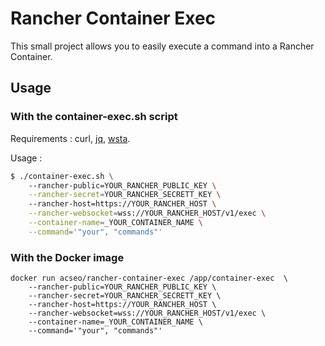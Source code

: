 # Rancher Container Exec

This small project allows you to easily execute a command into a Rancher Container.

## Usage 

### With the container-exec.sh script

Requirements : curl, [jq](https://stedolan.github.io/jq/download/), [wsta](https://github.com/esphen/wsta#installation).

Usage : 

```bash
$ ./container-exec.sh \ 
    --rancher-public=YOUR_RANCHER_PUBLIC_KEY \
    --rancher-secret=YOUR_RANCHER_SECRETT_KEY \ 
    --rancher-host=https://YOUR_RANCHER_HOST \
    --rancher-websocket=wss://YOUR_RANCHER_HOST/v1/exec \
    --container-name=_YOUR_CONTAINER_NAME \
    --command='"your", "commands"'
```

### With the Docker image

```
docker run acseo/rancher-container-exec /app/container-exec  \
    --rancher-public=YOUR_RANCHER_PUBLIC_KEY \
    --rancher-secret=YOUR_RANCHER_SECRETT_KEY \ 
    --rancher-host=https://YOUR_RANCHER_HOST \
    --rancher-websocket=wss://YOUR_RANCHER_HOST/v1/exec \
    --container-name=_YOUR_CONTAINER_NAME \
    --command='"your", "commands"'
```
